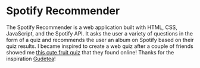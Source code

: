 # Spotify Recommender
The Spotify Recommender is a web application built with HTML, CSS, JavaScript, and the Spotify API.
It asks the user a variety of questions in the form of a quiz and recommends the user an album on
Spotify based on their quiz results.
I became inspired to create a web quiz after a couple of friends showed me [this cute fruit quiz](https://github.com/Gudetea/FruitCard-Odyssey) that they found online! Thanks for the inspiration [Gudetea](https://github.com/Gudetea)!
